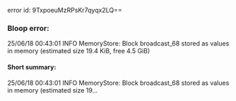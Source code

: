 error id: 9TxpoeuMzRPsKr7qyqx2LQ==
### Bloop error:

25/06/18 00:43:01 INFO MemoryStore: Block broadcast_68 stored as values in memory (estimated size 19.4 KiB, free 4.5 GiB)
#### Short summary: 

25/06/18 00:43:01 INFO MemoryStore: Block broadcast_68 stored as values in memory (estimated size 19...